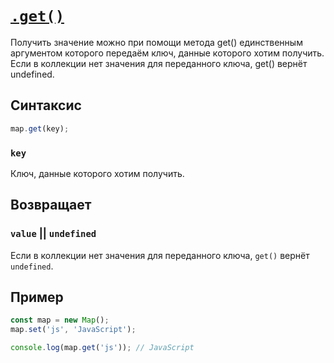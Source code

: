 # [`.get()`](../index.md)

Получить значение можно при помощи метода get() единственным аргументом которого передаём ключ, данные которого хотим получить. Если в коллекции нет значения для переданного ключа, get() вернёт undefined.

## Синтаксис

```js
map.get(key);
```

### `key`

Ключ, данные которого хотим получить.

## Возвращает

### `value` || `undefined`

Если в коллекции нет значения для переданного ключа, `get()` вернёт `undefined`.

## Пример

```js
const map = new Map();
map.set('js', 'JavaScript');

console.log(map.get('js')); // JavaScript
```
